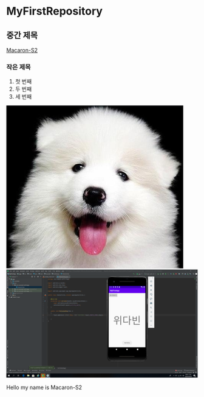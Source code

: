 # MyFirstRepository
## 중간 제목
  [Macaron-S2](https://github.com/Macaron-S2 "Macaron-S2")
### 작은 제목

  1. 첫 번째
  2. 두 번째
  3. 세 번째

<img width="" height="" src="./Png/dog.png"></img>
<img width="" height="" src="./Png/캡스톤디자인_2주차 과제.png"></img>

Hello my name is Macaron-S2
